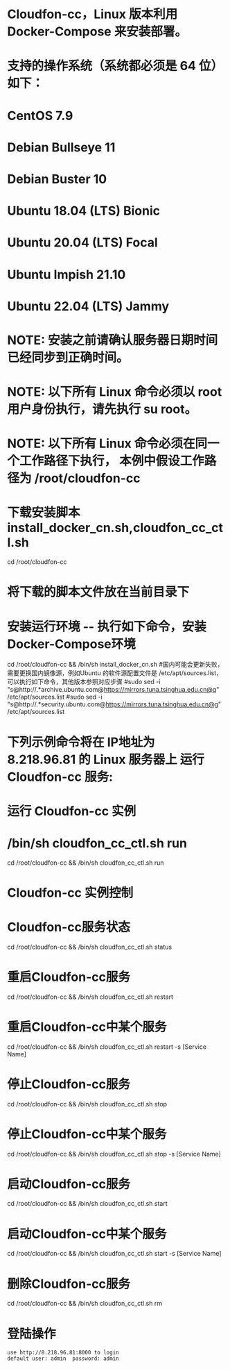 # Cloudfon-cc，Linux 版本利用 Docker-Compose 来安装部署。
# 支持的操作系统（系统都必须是 64 位）如下：
# CentOS 7.9
# Debian Bullseye 11
# Debian Buster 10
# Ubuntu 18.04 (LTS) Bionic
# Ubuntu 20.04 (LTS) Focal
# Ubuntu Impish 21.10
# Ubuntu 22.04 (LTS) Jammy
# NOTE: 安装之前请确认服务器日期时间已经同步到正确时间。
# NOTE: 以下所有 Linux 命令必须以 root 用户身份执行，请先执行 su root。
# NOTE: 以下所有 Linux 命令必须在同一个工作路径下执行， 本例中假设工作路径为 /root/cloudfon-cc

# 下载安装脚本 install_docker_cn.sh,cloudfon_cc_ctl.sh 
cd /root/cloudfon-cc
# 将下载的脚本文件放在当前目录下

# 安装运行环境 -- 执行如下命令，安装 Docker-Compose环境
cd /root/cloudfon-cc && /bin/sh install_docker_cn.sh
#国内可能会更新失败，需要更换国内镜像源，例如Ubuntu 的软件源配置文件是 /etc/apt/sources.list，可以执行如下命令，其他版本参照对应步骤
#sudo sed -i "s@http://.*archive.ubuntu.com@https://mirrors.tuna.tsinghua.edu.cn@g" /etc/apt/sources.list
#sudo sed -i "s@http://.*security.ubuntu.com@https://mirrors.tuna.tsinghua.edu.cn@g" /etc/apt/sources.list


# 下列示例命令将在 IP地址为 8.218.96.81 的 Linux 服务器上 运行 Cloudfon-cc 服务:
# 运行 Cloudfon-cc 实例
# /bin/sh cloudfon_cc_ctl.sh run
cd /root/cloudfon-cc && /bin/sh cloudfon_cc_ctl.sh run

# Cloudfon-cc 实例控制

# Cloudfon-cc服务状态
cd /root/cloudfon-cc && /bin/sh cloudfon_cc_ctl.sh status

# 重启Cloudfon-cc服务
cd /root/cloudfon-cc && /bin/sh cloudfon_cc_ctl.sh restart

# 重启Cloudfon-cc中某个服务
cd /root/cloudfon-cc && /bin/sh cloudfon_cc_ctl.sh restart -s [Service Name]

# 停止Cloudfon-cc服务
cd /root/cloudfon-cc && /bin/sh cloudfon_cc_ctl.sh stop

# 停止Cloudfon-cc中某个服务
cd /root/cloudfon-cc && /bin/sh cloudfon_cc_ctl.sh stop -s [Service Name]

# 启动Cloudfon-cc服务
cd /root/cloudfon-cc && /bin/sh cloudfon_cc_ctl.sh start

# 启动Cloudfon-cc中某个服务
cd /root/cloudfon-cc && /bin/sh cloudfon_cc_ctl.sh start -s [Service Name]

# 删除Cloudfon-cc服务
cd /root/cloudfon-cc && /bin/sh cloudfon_cc_ctl.sh rm

# 登陆操作
~~~
use http://8.218.96.81:8000 to login
default user: admin  password: admin
~~~
